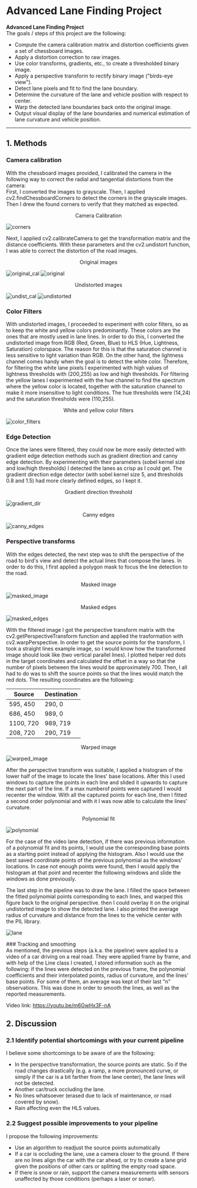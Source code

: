 # **Advanced Lane Finding Project**


**Advanced Lane Finding Project**  
The goals / steps of this project are the following:
* Compute the camera calibration matrix and distortion coefficients given a set of chessboard images.
* Apply a distortion correction to raw images.
* Use color transforms, gradients, etc., to create a thresholded binary image.
* Apply a perspective transform to rectify binary image ("birds-eye view").
* Detect lane pixels and fit to find the lane boundary.
* Determine the curvature of the lane and vehicle position with respect to center.
* Warp the detected lane boundaries back onto the original image.
* Output visual display of the lane boundaries and numerical estimation of lane curvature and vehicle
position.

[//]: # (Image References)

[corners]: ./output_images/corners_found5.jpg
[color_filters]: ./output_images/color_filters.png
[gradient_dir]: ./output_images/grad_dir_threshold.png
[canny_edges]: ./output_images/canny_edges.png
[masked_image]: ./output_images/masked_image.png
[masked_edges]: ./output_images/masked_edges.png
[warped_image]: ./output_images/warped_image.png
[polynomial]: ./output_images/polynomial.png
[lane]: ./output_images/lane.png
[original]: ./output_images/original.png
[undistorted]: ./output_images/undistorted.png
[original_cal]: ./output_images/original_cal.png
[undist_cal]: ./output_images/undist_cal.png

---
## 1. Methods

### Camera calibration

With the chessboard images provided, I calibrated the camera in the following way to correct the radial and tangential distortions from the camera:\
First, I converted the images to grayscale. Then, I applied cv2.findChessboardCorners to detect the corners in the grayscale images. Then I drew the found corners to verify that they matched as expected.
<center>Camera Calibration</center>

![corners]

Next, I applied cv2.calibrateCamera to get the transformation matrix and the distance coefficients.
With these parameters and the cv2.undistort function, I was able to correct the distortion of the road images.
<center>Original images</center>

![original_cal]
![original]
<center>Undistorted images</center>

![undist_cal]
![undistorted]

### Color Filters
With undistorted images, I proceeded to experiment with color filters, so as to keep the white and yellow colors predominantly. These colors are the ones that are mostly used in lane lines. In order to do this, I converted the undistorted image from RGB (Red, Green, Blue) to HLS (Hue, Lightness, Saturation) colorspace. The reason for this is that the saturation channel is less sensitive to light variation than RGB. On the other hand, the lightness channel comes handy when the goal is to detect the white color. Therefore, for filtering the white lane pixels I experimented with high values of lightness thresholds with (200,255) as low and high thresholds. For filtering the yellow lanes I experimented with the hue channel to find the spectrum where the yellow color is located, together with the saturation channel to make it more insensitive to light conditions. The hue thresholds were (14,24) and the saturation thresholds were (110,255).
<center>White and yellow color filters</center>

![color_filters]

### Edge Detection
Once the lanes were filtered, they could now be more easily detected with gradient edge detection methods such as gradient direction and canny edge detection.
By experimenting with their parameters (sobel kernel size and low/high thresholds) I detected the lanes as crisp as I could get. The gradient direction edge detector (with sobel kernel size 5, and thresholds 0.8 and 1.5) had more clearly defined edges, so I kept it.

<center>Gradient direction threshold</center>

![gradient_dir]

<center>Canny edges</center>

![canny_edges]

### Perspective transforms
With the edges detected, the next step was to shift the perspective of the road to bird's view and detect the actual lines that compose the lanes. In order to do this, I first applied a polygon mask to focus the line detection to the road.
<center>Masked image</center>

![masked_image]
<center>Masked edges</center>

![masked_edges]

With the filtered image I got the perspective transform matrix with the cv2.getPerspectiveTransform function and applied the trasformation with cv2.warpPerspective. In order to get the source points for the transform, I took a straight lines example image, so I would know how the transformed image should look like (two vertical parallel lines). I plotted helper red dots in the target coordinates and calculated the offset in a way so that the number of pixels between the lines would be approximately 700. Then, I all had to do was to shift the source points so that the lines would match the red dots. The resulting coordinates are the following:

| Source   | Destination |
|----------|-------------|
| 595, 450  | 290, 0       |
| 686, 450  | 989, 0       |
| 1100, 720 | 989, 719     |
| 208, 720  | 290, 719     |

<center>Warped image</center>

![warped_image]

After the perspective transform was suitable, I applied a histogram of the lower half of the image to locate the lines' base locations. After this I used windows to capture the points in each line and slided it upwards to capture the next part of the line. If a max numberof points were captured I would recenter the window.
With all the captured points for each line, then I fitted a second order polynomial and with it I was now able to calculate the lines' curvature.
<center>Polynomial fit</center>

![polynomial]

For the case of the video lane detection, if there was previous information of a polynomial fit and its points, I would use the corresponding base points as a starting point instead of applying the histogram. Also I would use the best saved coordinate points of the previous polynomial as the windows' locations. In case not enough points were found, then I would apply the histogram at that point and recenter the following windows and slide the windows as done previously.

The last step in the pipeline was to draw the lane. I filled the space between the fitted polynomial points corresponding to each lines, and warped this figure back to the original perspective. then I could overlay it on the original undistorted image to show the detected lane. I also printed the average radius of curvature and distance from the lines to the vehicle center with the PIL library.

![lane]


### Tracking and smoothing  
As mentioned, the previous steps (a.k.a. the pipeline) were applied to a video of a car driving on a real road. They were applied frame by frame, and with help of the Line class I created, I stored information such as the following: if the lines were detected on the previous frame, the polynomial coefficients and their interpolated points, radius of curvature, and the lines' base points. For some of them, an average was kept of their last "n" observations. This was done in order to smooth the lines, as well as the reported measurements.

Video link: https://youtu.be/m6GwHx3F-nA

## 2. Discussion

### 2.1 Identify potential shortcomings with your current pipeline


I believe some shortcomings to be aware of are the following:
* In the perspective transformation, the source points are static. So if the road changes drastically (e.g. a ramp, a more pronounced curve, or simply if the car is a bit farther from the lane center), the lane lines will not be detected.
* Another car/truck occluding the lane.
* No lines whatsoever (erased due to lack of maintenance, or road covered by snow).
* Rain affecting even the HLS values.


### 2.2 Suggest possible improvements to your pipeline

I propose the following improvements:
* Use an algorithm to readjust the source points automatically
* If a car is occluding the lane, use a camera closer to the ground. If there are no lines align the car with the car ahead, or try to create a lane grid given the positions of other cars or splitting the empty road space.
* If there is snow or rain, support the camera measurements with sensors unaffected by those conditions (perhaps a laser or sonar).
